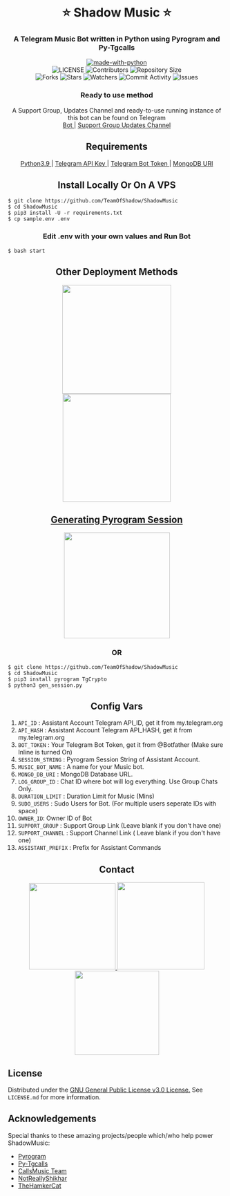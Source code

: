 <h1 align= center><b>⭐️ Shadow Music ⭐️</b></h1>
<h3 align = center> A Telegram Music Bot written in Python using Pyrogram and Py-Tgcalls </h3>

<p align="center">
<a href="https://python.org"><img src="http://forthebadge.com/images/badges/made-with-python.svg" alt="made-with-python"></a>
<br>
    <img src="https://img.shields.io/github/license/TeamOfShadow/ShadowMusic?style=for-the-badge" alt="LICENSE">
    <img src="https://img.shields.io/github/contributors/TeamOfShadow/ShadowMusic?style=for-the-badge" alt="Contributors">
    <img src="https://img.shields.io/github/repo-size/TeamOfShadow/ShadowMusic?style=for-the-badge" alt="Repository Size"> <br>
    <img src="https://img.shields.io/github/forks/TeamOfShadow/ShadowMusic?style=for-the-badge" alt="Forks">
    <img src="https://img.shields.io/github/stars/TeamOfShadow/ShadowMusic?style=for-the-badge" alt="Stars">
    <img src="https://img.shields.io/github/watchers/TeamOfShadow/ShadowMusic?style=for-the-badge" alt="Watchers">
    <img src="https://img.shields.io/github/commit-activity/w/TeamOfShadow/ShadowMusic?style=for-the-badge" alt="Commit Activity">
    <img src="https://img.shields.io/github/issues/TeamOfShadow/ShadowMusic?style=for-the-badge" alt="Issues">
</p>

<h3 align="center">
    Ready to use method
</h3>

<p align="center">
    A Support Group, Updates Channel and ready-to-use running instance of this bot can be found on Telegram <br>
    <a href="https://t.me/Mr_Shadow_Robot"> Bot </a> |
    <a href="https://t.me/ShadowSupport_Official"> Support Group </a>
    <a href="https://t.me/ShadowBotUpdates"> Updates Channel </a>
</p>

<h2 align="center">
   Requirements
</h2>

<p align="center">
    <a href="https://www.python.org/downloads/release/python-390/"> Python3.9 </a> |
    <a href="https://docs.pyrogram.org/intro/setup#api-keys"> Telegram API Key </a> |
    <a href="https://t.me/botfather"> Telegram Bot Token </a> |
    <a href="https://telegra.ph/How-To-get-Mongodb-URI-04-06"> MongoDB URI </a>
</p>

<h2 align="center">
   Install Locally Or On A VPS
</h2>


```console
$ git clone https://github.com/TeamOfShadow/ShadowMusic
$ cd ShadowMusic
$ pip3 install -U -r requirements.txt
$ cp sample.env .env
```

<h3 align="center">
    Edit <b>.env</b> with your own values and Run Bot
</h3>

```console
$ bash start
```

<h2 align="center">
   Other Deployment Methods
</h2>

<p align="center">
<a href="https://railway.app/new/template?template=https://github.com/TeamOfShadow/ShadowMusic&envs=BOT_TOKEN%2CAPI_ID%2CAPI_HASH%2CSTRING_SESSION%2CSUDO_USERS%2COWNER_ID%2CDURATION_LIMIT%2CSUPPORT_CHANNEL%2CMONGO_DB_URI%2CLOG_GROUP_ID%2CASSISTANT_PREFIX%2CMUSIC_BOT_NAME%2CSUPPORT_GROUP&optionalEnvs=SUPPORT_CHANNEL%2CSUPPORT_GROUP"><img src="https://img.shields.io/badge/Deploy%20To%20Railway-blueviolet?style=for-the-badge&logo=railway" width="252"</a>
<a href="https://dashboard.heroku.com/new?template=https://github.com/TeamOfShadow/ShadowMusic"><img src="https://img.shields.io/badge/Deploy%20To%20Heroku-blueviolet?style=for-the-badge&logo=heroku" width="250"/</a>  

</p>

<h2 align="center">
   Generating Pyrogram Session
</h2>

<p align="center">
<a href="https://replit.com/@AaravxD/VsBSession#main.py"><img src="https://img.shields.io/badge/Generate%20On%20Repl-blueviolet?style=for-the-badge&logo=appveyor" width="245"/></a>
 </p>  

<h3 align="center">
    OR
</h3>

```console
$ git clone https://github.com/TeamOfShadow/ShadowMusic
$ cd ShadowMusic
$ pip3 install pyrogram TgCrypto
$ python3 gen_session.py
```


<h2 align="center">
   Config Vars
</h2>

1. `API_ID` : Assistant Account Telegram API_ID, get it from my.telegram.org
2. `API_HASH` : Assistant Account Telegram API_HASH, get it from my.telegram.org
3. `BOT_TOKEN` : Your Telegram Bot Token, get it from @Botfather (Make sure Inline is turned On)
4. `SESSION_STRING` : Pyrogram Session String of Assistant Account.
5. `MUSIC_BOT_NAME` : A name for your Music bot.
6. `MONGO_DB_URI` : MongoDB Database URL.
7. `LOG_GROUP_ID` : Chat ID where bot will log everything. Use Group Chats Only.
8. `DURATION_LIMIT` : Duration Limit for Music (Mins)
9. `SUDO_USERS` : Sudo Users for Bot. (For multiple users seperate IDs with space)
10. `OWNER_ID`: Owner ID of Bot
11. `SUPPORT_GROUP` : Support Group Link (Leave blank if you don't have one)
12. `SUPPORT_CHANNEL` : Support Channel Link ( Leave blank if you don't have one)
13. `ASSISTANT_PREFIX` : Prefix for Assistant Commands


<h2 align="center">
   Contact
</h2>

<p align="center">
<a href="https://t.me/ShadowBotUpdates"><img src="https://img.shields.io/badge/Updates%20Channel-blueviolet?style=for-the-badge&logo=telegram" width="200"/</a>
<a href="https://t.me/DeshadeethThisarana"><img src="https://img.shields.io/badge/Contact%20Owner-blueviolet?style=for-the-badge&logo=telegram" width="202"/</a>  
<a href="https://t.me/ShadowSupport_Official"><img src="https://img.shields.io/badge/Support%20Group-blueviolet?style=for-the-badge&logo=telegram" width="195"/></a>
</p>


## License

Distributed under the [GNU General Public License v3.0 License.](https://github.com/TeamOfShadow/ShadowMusic/blob/main/LICENSE) See `LICENSE.md` for more information.

## Acknowledgements

Special thanks to these amazing projects/people which/who help power ShadowMusic:

- [Pyrogram](https://github.com/pyrogram/pyrogram)
- [Py-Tgcalls](https://github.com/pytgcalls/pytgcalls)
- [CallsMusic Team](https://github.com/Callsmusic)
- [NotReallyShikhar](https://github.com/NotReallyShikhar)
- [TheHamkerCat](https://github.com/TheHamkerCat)
